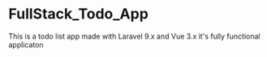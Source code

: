 # FullStack_Todo_App
This is a todo list app made with Laravel 9.x and Vue 3.x it's fully functional applicaton 
